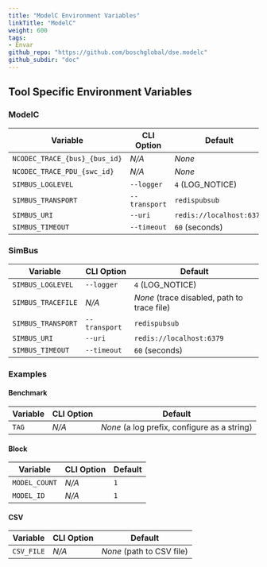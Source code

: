 ```yaml
---
title: "ModelC Environment Variables"
linkTitle: "ModelC"
weight: 600
tags:
- Envar
github_repo: "https://github.com/boschglobal/dse.modelc"
github_subdir: "doc"
---
```


## Tool Specific Environment Variables

### ModelC

| Variable           | CLI Option    | Default |
| ------------------ | ------------- | ------- |
| `NCODEC_TRACE_{bus}_{bus_id}` | _N/A_ | _None_ |
| `NCODEC_TRACE_PDU_{swc_id}`   | _N/A_   | _None_ |
| `SIMBUS_LOGLEVEL`             | `--logger`    | `4` (LOG_NOTICE) |
| `SIMBUS_TRANSPORT`            | `--transport` | `redispubsub` |
| `SIMBUS_URI`                  | `--uri`       | `redis://localhost:6379` |
| `SIMBUS_TIMEOUT`              | `--timeout`   | `60` (seconds) |


### SimBus

| Variable           | CLI Option    | Default |
| ------------------ | ------------- | ------- |
| `SIMBUS_LOGLEVEL`  | `--logger`    | `4` (LOG_NOTICE) |
| `SIMBUS_TRACEFILE` | _N/A_         | _None_ (trace disabled, path to trace file) |
| `SIMBUS_TRANSPORT` | `--transport` | `redispubsub` |
| `SIMBUS_URI`       | `--uri`       | `redis://localhost:6379` |
| `SIMBUS_TIMEOUT`   | `--timeout`   | `60` (seconds) |


### Examples

#### Benchmark

| Variable           | CLI Option    | Default |
| ------------------ | ------------- | ------- |
| `TAG`              | _N/A_         | _None_ (a log prefix, configure as a string) |


#### Block

| Variable           | CLI Option    | Default |
| ------------------ | ------------- | ------- |
| `MODEL_COUNT`      | _N/A_         | `1`     |
| `MODEL_ID`         | _N/A_         | `1`     |


#### CSV

| Variable           | CLI Option    | Default |
| ------------------ | ------------- | ------- |
| `CSV_FILE`         | _N/A_         | _None_ (path to CSV file) |
